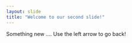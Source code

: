 ```yaml
---
layout: slide
title: "Welcome to our second slide!"
---
```

Something new ....
Use the left arrow to go back!
